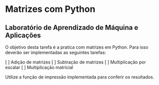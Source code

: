 # Matrizes com Python
## Laboratório de Aprendizado de Máquina e Aplicações

O objetivo desta tarefa é a pratica com matrizes em Python. Para isso deverão ser implementadas as seguintes tarefas:

[ ] Adição de matrizes
[ ] Subtração de matrizes
[ ] Multiplicação por escalar
[ ] Multiplicação matricial

Utilize a função de impressão implementada para conferir os resultados.

